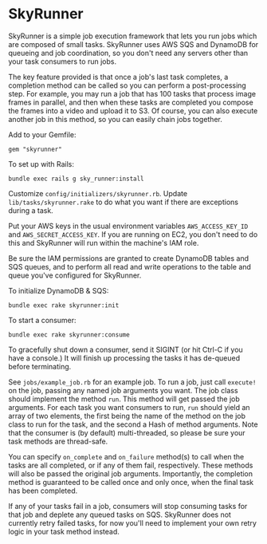 SkyRunner
=========

SkyRunner is a simple job execution framework that lets you run jobs which are composed of small tasks. SkyRunner uses AWS SQS and DynamoDB for queueing and job coordination, so you don't need any servers other than your task consumers to run jobs. 

The key feature provided is that once a job's last task completes, a completion method can be called so you can perform a post-processing step. For example, you may run a job that has 100 tasks that process image frames in parallel, and then when these tasks are completed you compose the frames into a video and upload it to S3. Of course, you can also execute another job in this method, so you can easily chain jobs together.

Add to your Gemfile:

```
gem "skyrunner"
```

To set up with Rails:

```
bundle exec rails g sky_runner:install
```

Customize `config/initializers/skyrunner.rb`. Update `lib/tasks/skyrunner.rake` to do what you want if there are exceptions during a task.

Put your AWS keys in the usual environment variables `AWS_ACCESS_KEY_ID` and `AWS_SECRET_ACCESS_KEY`. If you are running on EC2, you don't need to do this and SkyRunner will run within the machine's IAM role.

Be sure the IAM permissions are granted to create DynamoDB tables and SQS queues, and to perform all read and write operations to the table and queue you've configured for SkyRunner.

To initialize DynamoDB & SQS:

``
bundle exec rake skyrunner:init
``

To start a consumer:

``
bundle exec rake skyrunner:consume
``

To gracefully shut down a consumer, send it SIGINT (or hit Ctrl-C if you have a console.) It will finish up processing the tasks it has de-queued before terminating.

See `jobs/example_job.rb` for an example job. To run a job, just call `execute!` on the job, passing any named job arguments you want. The job class should implement the method `run`. This method will get passed the job arguments. For each task you want consumers to run, `run` should yield an array of two elements, the first being the name of the method on the job class to run for the task, and the second a Hash of method arguments. Note that the consumer is (by default) multi-threaded, so please be sure your task methods are thread-safe.

You can specify `on_complete` and `on_failure` method(s) to call when the tasks are all completed, or if any of them fail, respectively. These methods will also be passed the original job arguments. Importantly, the completion method is guaranteed to be called once and only once, when the final task has been completed.

If any of your tasks fail in a job, consumers will stop consuming tasks for that job and deplete any queued tasks on SQS. SkyRunner does not currently retry failed tasks, for now you'll need to implement your own retry logic in your task method instead.

